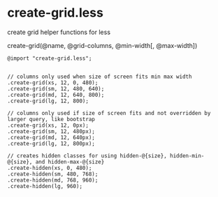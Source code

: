 create-grid.less
=======

create grid helper functions for less


create-grid(@name, @grid-columns, @min-width[, @max-width])


```less
@import "create-grid.less";


// columns only used when size of screen fits min max width
.create-grid(xs, 12, 0, 480);
.create-grid(sm, 12, 480, 640);
.create-grid(md, 12, 640, 800);
.create-grid(lg, 12, 800);

// columns only used if size of screen fits and not overridden by larger query, like bootstrap
.create-grid(xs, 12, 0px);
.create-grid(sm, 12, 480px);
.create-grid(md, 12, 640px);
.create-grid(lg, 12, 800px);

// creates hidden classes for using hidden-@{size}, hidden-min-@{size}, and hidden-max-@{size}
.create-hidden(xs, 0, 480);
.create-hidden(sm, 480, 768);
.create-hidden(md, 768, 960);
.create-hidden(lg, 960);
```
